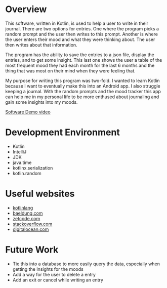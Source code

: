 # Overview
This software, written in Kotlin, is used to help a user to 
write in their journal. There are two options for entries. 
One where the program picks a random prompt and the user then
writes to this prompt. 
Another is where the user enters their mood and what they were
thinking about. The user then writes about that information. 

The program has the ability to save the entries to a json file, 
display the entries, and to get some insight. This last one
shows the user a table of the most frequent mood they had each
month for the last 6 months and the thing that was most on their
mind when they were feeling that.

My purpose for writing this program was two-fold. I wanted to learn
Kotlin because I want to eventually make this into an Android app.
I also struggle keeping a journal. With the random prompts and the
mood tracker this app can help me in my personal life to be more
enthused about journaling and gain some insights into my moods.

[Software Demo video](https://youtu.be/qmdP5Ol7G4k)
# Development Environment
- Kotlin
- IntelliJ
- JDK
- java.time
- kotlinx.serialization
- kotlin.random

# Useful websites
- [kotlinlang](https://kotlinlang.org/docs/home.html)
- [baeldung.com](https://www.baeldung.com/kotlin/)
- [zetcode.com](https://zetcode.com/kotlin/writefile/)
- [stackoverflow.com](https://stackoverflow.com/questions/77002137/serializer-has-not-been-found-for-type-localdate)
- [digitalocean.com](https://www.digitalocean.com/community/tutorials/kotlin-print-println-readline-scanner-repl)
# Future Work
- Tie this into a database to more easily query the data, especially when getting the Insights for the moods
- Add a way for the user to delete a entry
- Add an exit or cancel while writing an entry